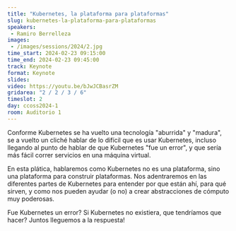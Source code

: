 ```yaml
---
title: "Kubernetes, la plataforma para plataformas"
slug: kubernetes-la-plataforma-para-plataformas
speakers:
 - Ramiro Berrelleza
images: 
 - /images/sessions/2024/2.jpg
time_start: 2024-02-23 09:15:00
time_end: 2024-02-23 09:45:00
track: Keynote
format: Keynote
slides: 
video: https://youtu.be/bJwJCBasrZM
gridarea: "2 / 2 / 3 / 6"
timeslot: 2
day: ccoss2024-1
room: Auditorio 1
---
```


Conforme Kubernetes se ha vuelto una tecnología "aburrida" y "madura", se a vuelto un cliché hablar de lo difícil que es usar Kubernetes, incluso llegando al punto de hablar de que Kubernetes "fue un error", y que sería más fácil correr servicios en una máquina virtual. 
 
En esta plática, hablaremos como Kubernetes no es una plataforma, sino una plataforma para construir plataformas. Nos adentraremos en las diferentes partes de Kubernetes para entender por que están ahí, para qué sirven, y como nos pueden ayudar (o no) a crear abstracciones de cómputo muy poderosas.   
 
Fue Kubernetes un error? Si Kubernetes no existiera, que tendríamos que hacer? Juntos lleguemos a la respuesta!